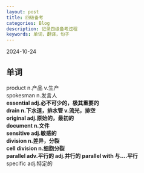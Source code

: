 ```yaml
---
layout: post
title: 四级备考
categories: Blog
description: 记录四级备考过程
keywords: 单词，翻译，句子
---    
```

2024-10-24  

## 单词
product n.产品 v.生产  
spokesman n.发言人  
**essential adj.必不可少的，极其重要的**  
**drain n.下水道，排水管 v.流光，排空**  
**original adj.原始的，最初的**  
**document n.文件**  
**sensitive adj.敏感的**  
**division n.差异，分裂**  
**cell division n.细胞分裂**  
**parallel adv.平行的 adj.并行的**
**parallel with 与....平行**   
specific adj.特定的  
